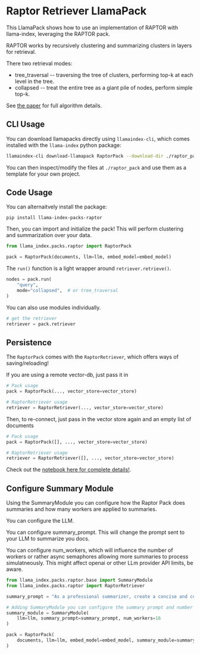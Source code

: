 # Raptor Retriever LlamaPack

This LlamaPack shows how to use an implementation of RAPTOR with llama-index, leveraging the RAPTOR pack.

RAPTOR works by recursively clustering and summarizing clusters in layers for retrieval.

There two retrieval modes:

- tree_traversal -- traversing the tree of clusters, performing top-k at each level in the tree.
- collapsed -- treat the entire tree as a giant pile of nodes, perform simple top-k.

See [the paper](https://arxiv.org/abs/2401.18059) for full algorithm details.

## CLI Usage

You can download llamapacks directly using `llamaindex-cli`, which comes installed with the `llama-index` python package:

```bash
llamaindex-cli download-llamapack RaptorPack --download-dir ./raptor_pack
```

You can then inspect/modify the files at `./raptor_pack` and use them as a template for your own project.

## Code Usage

You can alternaitvely install the package:

`pip install llama-index-packs-raptor`

Then, you can import and initialize the pack! This will perform clustering and summarization over your data.

```python
from llama_index.packs.raptor import RaptorPack

pack = RaptorPack(documents, llm=llm, embed_model=embed_model)
```

The `run()` function is a light wrapper around `retriever.retrieve()`.

```python
nodes = pack.run(
    "query",
    mode="collapsed",  # or tree_traversal
)
```

You can also use modules individually.

```python
# get the retriever
retriever = pack.retriever
```

## Persistence

The `RaptorPack` comes with the `RaptorRetriever`, which offers ways of saving/reloading!

If you are using a remote vector-db, just pass it in

```python
# Pack usage
pack = RaptorPack(..., vector_store=vector_store)

# RaptorRetriever usage
retriever = RaptorRetriever(..., vector_store=vector_store)
```

Then, to re-connect, just pass in the vector store again and an empty list of documents

```python
# Pack usage
pack = RaptorPack([], ..., vector_store=vector_store)

# RaptorRetriever usage
retriever = RaptorRetriever([], ..., vector_store=vector_store)
```

Check out the [notebook here for complete details!](https://github.com/run-llama/llama_index/blob/main/llama-index-packs/llama-index-packs-raptor/examples/raptor.ipynb).

## Configure Summary Module

Using the SummaryModule you can configure how the Raptor Pack does summaries and how many workers are applied to summaries.

You can configure the LLM.

You can configure summary_prompt. This will change the prompt sent to your LLM to summarize you docs.

You can configure num_workers, which will influence the number of workers or rather async semaphores allowing more summaries to process simulatneously.
This might affect openai or other LLm provider API limits, be aware.

```python
from llama_index.packs.raptor.base import SummaryModule
from llama_index.packs.raptor import RaptorRetriever

summary_prompt = "As a professional summarizer, create a concise and comprehensive summary of the provided text, be it an article, post, conversation, or passage with as much detail as possible."

# Adding SummaryModule you can configure the summary prompt and number of workers doing summaries.
summary_module = SummaryModule(
    llm=llm, summary_prompt=summary_prompt, num_workers=16
)

pack = RaptorPack(
    documents, llm=llm, embed_model=embed_model, summary_module=summary_module
)
```
